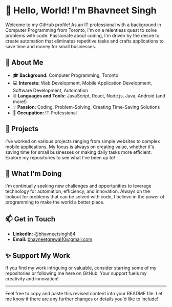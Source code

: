 # 👋 Hello, World! I'm Bhavneet Singh

Welcome to my GitHub profile! As an IT professional with a background in Computer Programming from Toronto, I'm on a relentless quest to solve problems with code. Passionate about coding, I'm driven by the desire to create automation that eliminates repetitive tasks and crafts applications to save time and money for small businesses.

## 🚀 About Me

- 🎓 **Background:** Computer Programming, Toronto
- 💻 **Interests:** Web Development, Mobile Application Development, Software Development, Automation
- 🌐 **Languages and Tools:** JavaScript, React, Node.js, Java, Android (and more!)
- 💡 **Passion:** Coding, Problem-Solving, Creating Time-Saving Solutions
- 🏢 **Occupation:** IT Professional

## 📝 Projects

I've worked on various projects ranging from simple websites to complex mobile applications. My focus is always on creating value, whether it's saving time for small businesses or making daily tasks more efficient. Explore my repositories to see what I've been up to!

## 🌱 What I'm Doing

I'm continually seeking new challenges and opportunities to leverage technology for automation, efficiency, and innovation. Always on the lookout for problems that can be solved with code, I believe in the power of programming to make the world a better place.

## 📫 Get in Touch

- **LinkedIn:** [@bhavneetsingh84](https://www.linkedin.com/in/bhavneetsingh84)
- **Email:** [bhavneetgrewal10@gmail.com](mailto:bhavneetgrewal10@gmail.com)

## ✨ Support My Work

If you find my work intriguing or valuable, consider starring some of my repositories or following me here on GitHub. Your support fuels my creativity and innovation!

---

Feel free to copy and paste this revised content into your README file. Let me know if there are any further changes or details you'd like to include!
